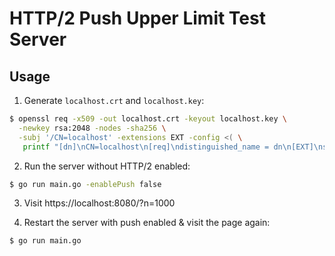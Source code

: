 # HTTP/2 Push Upper Limit Test Server

## Usage

1. Generate `localhost.crt` and `localhost.key`:

```sh
$ openssl req -x509 -out localhost.crt -keyout localhost.key \
  -newkey rsa:2048 -nodes -sha256 \
  -subj '/CN=localhost' -extensions EXT -config <( \
   printf "[dn]\nCN=localhost\n[req]\ndistinguished_name = dn\n[EXT]\nsubjectAltName=DNS:localhost\nkeyUsage=digitalSignature\nextendedKeyUsage=serverAuth")
```

2. Run the server without HTTP/2 enabled:

```sh
$ go run main.go -enablePush false
```

3. Visit https://localhost:8080/?n=1000

4. Restart the server with push enabled & visit the page again:

```sh
$ go run main.go
```
